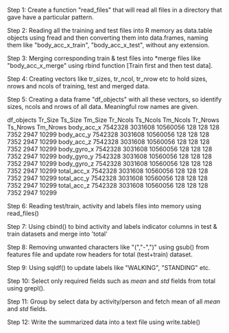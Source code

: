 Step 1: Create a function "read_files" that will read all files in a directory that gave have a particular pattern.

Step 2: Reading all the training and test files into R memory as data.table objects using fread and then converting them into data.frames,
naming them like "body_acc_x_train", "body_acc_x_test", without any extension.

Step 3: Merging corresponding train & test files into *merge files like "body_acc_x_merge" using rbind function [Train first and then test data].

Step 4: Creating vectors like tr_sizes, tr_ncol, tr_nrow etc to hold sizes, nrows and ncols of training, test and merged data.

Step 5: Creating a data frame "df_objects" with all these vectors, so identify sizes, ncols and nrows of all data. Meaningful row names are given.

df_objects
            Tr_Size Ts_Size  Tm_Size Tr_Ncols Ts_Ncols Tm_Ncols Tr_Nrows Ts_Nrows Tm_Nrows
body_acc_x  7542328 3031608 10560056      128      128      128     7352     2947    10299
body_acc_y  7542328 3031608 10560056      128      128      128     7352     2947    10299
body_acc_z  7542328 3031608 10560056      128      128      128     7352     2947    10299
body_gyro_x 7542328 3031608 10560056      128      128      128     7352     2947    10299
body_gyro_y 7542328 3031608 10560056      128      128      128     7352     2947    10299
body_gyro_z 7542328 3031608 10560056      128      128      128     7352     2947    10299
total_acc_x 7542328 3031608 10560056      128      128      128     7352     2947    10299
total_acc_y 7542328 3031608 10560056      128      128      128     7352     2947    10299
total_acc_z 7542328 3031608 10560056      128      128      128     7352     2947    10299

Step 6: Reading test/train, activity and labels files into memory using read_files()

Step 7: Using cbind() to bind activity and labels indicator columns in test & train datasets and merge into 'total'

Step 8: Removing unwanted characters like "(","-",")" using gsub() from features file and update row headers for total (test+train) dataset.

Step 9: Using sqldf() to update labels like "WALKING", "STANDING" etc.

Step 10: Select only required fields such as *mean* and *std* fields from total using grepl().

Step 11: Group by select data by activity/person and fetch mean of all *mean* and *std* fields.

Step 12: Write the summarized data into a text file using write.table()

